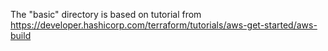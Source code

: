 The "basic" directory is based on tutorial from https://developer.hashicorp.com/terraform/tutorials/aws-get-started/aws-build